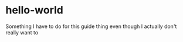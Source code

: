 # hello-world
Something I have to do for this guide thing
even though I actually don't really want to
